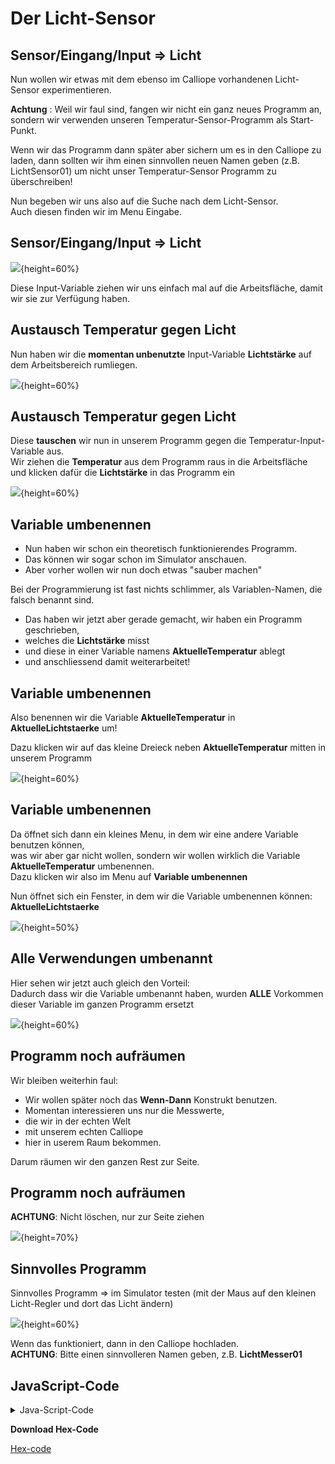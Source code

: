 # Der Licht-Sensor


## Sensor/Eingang/Input => Licht


Nun wollen wir etwas mit dem ebenso im Calliope vorhandenen Licht-Sensor experimentieren. 

__Achtung__ : Weil wir faul sind, fangen wir nicht ein ganz neues Programm an, sondern wir verwenden unseren Temperatur-Sensor-Programm als Start-Punkt.  

Wenn wir das Programm dann später aber sichern um es in den Calliope zu laden, 
dann sollten wir ihm einen sinnvollen neuen Namen geben (z.B. LichtSensor01) 
um nicht unser Temperatur-Sensor Programm zu überschreiben!

Nun begeben wir uns also auf die Suche nach dem Licht-Sensor.   
Auch diesen finden wir im Menu Eingabe.

## Sensor/Eingang/Input => Licht

![](./pics/01_LichtSensorMenu.png){height=60%}

Diese Input-Variable ziehen wir uns einfach mal auf die Arbeitsfläche, damit wir sie zur Verfügung haben.

## Austausch Temperatur gegen Licht


Nun haben wir die __momentan unbenutzte__ Input-Variable  __Lichtstärke__ auf dem Arbeitsbereich rumliegen.


![](./pics/02_LichtSensorArbeitsflaeche.png){height=60%}


## Austausch Temperatur gegen Licht

Diese __tauschen__ wir nun in unserem Programm gegen die Temperatur-Input-Variable aus.  
Wir ziehen die __Temperatur__ aus dem Programm raus in die Arbeitsfläche und klicken dafür die __Lichtstärke__ in das Programm ein

![](./pics/03_LichtSensorrDrin.png){height=60%}


## Variable umbenennen

* Nun haben wir schon ein theoretisch funktionierendes Programm.  
* Das können wir sogar schon im Simulator anschauen.  
* Aber vorher wollen wir nun doch etwas "sauber machen"  
 
Bei der Programmierung ist fast nichts schlimmer, als Variablen-Namen, die falsch benannt sind.

* Das haben wir jetzt aber gerade gemacht, wir haben ein Programm geschrieben,  
* welches die __Lichtstärke__ misst
* und diese in einer Variable namens __AktuelleTemperatur__ ablegt   
* und anschliessend damit weiterarbeitet!  

## Variable umbenennen

Also benennen wir die Variable __AktuelleTemperatur__ in __AktuelleLichtstaerke__ um!

Dazu klicken wir auf das kleine Dreieck neben __AktuelleTemperatur__ mitten in unserem Programm

![](./pics/04_VariableUmbenennen.png){height=60%}

## Variable umbenennen

Da öffnet sich dann ein kleines Menu, in dem wir eine andere Variable benutzen können,  
was wir aber gar nicht wollen, sondern wir wollen wirklich die Variable __AktuelleTemperatur__ umbenennen.  
Dazu klicken wir also im Menu auf __Variable umbenennen__ 

Nun öffnet sich ein Fenster, in dem wir die Variable umbenennen können: __AktuelleLichtstaerke__  

![](./pics/05_VariableUmbenennen.png){height=50%}

## Alle Verwendungen umbenannt

Hier sehen wir jetzt auch gleich den Vorteil:  
Dadurch dass wir die Variable umbenannt haben, wurden __ALLE__ Vorkommen dieser Variable im ganzen Programm ersetzt 

![](./pics/06_VariableUmbenannt.png){height=60%}

## Programm noch aufräumen

Wir bleiben weiterhin faul:

* Wir wollen später noch das __Wenn-Dann__ Konstrukt benutzen.   
* Momentan interessieren uns nur die Messwerte, 
* die wir in der echten Welt 
* mit unserem echten Calliope  
* hier in userem Raum bekommen.
 
Darum räumen wir den ganzen Rest zur Seite.  

## Programm noch aufräumen

__ACHTUNG__: Nicht löschen, nur zur Seite ziehen

![](./pics/07_FreiRaeumen.png){height=70%}

## Sinnvolles Programm

Sinnvolles Programm => im Simulator testen
(mit der Maus auf den kleinen Licht-Regler und dort das Licht ändern)  

![](./pics/08_lichtMessen.png){height=60%}

Wenn das funktioniert, dann in den Calliope hochladen.  
__ACHTUNG__: Bitte einen sinnvolleren Namen geben, z.B. __LichtMesser01__


## JavaScript-Code

<details>
 <summary>Java-Script-Code</summary>

```js

let AktuelleLichtstaerke = 0
basic.forever(() => {
    AktuelleLichtstaerke = input.lightLevel()
    basic.showNumber(AktuelleLichtstaerke)
    basic.pause(500)
})

```
</details>

__Download Hex-Code__

[Hex-code](code/mini-TemperaturMesser01.hex)

